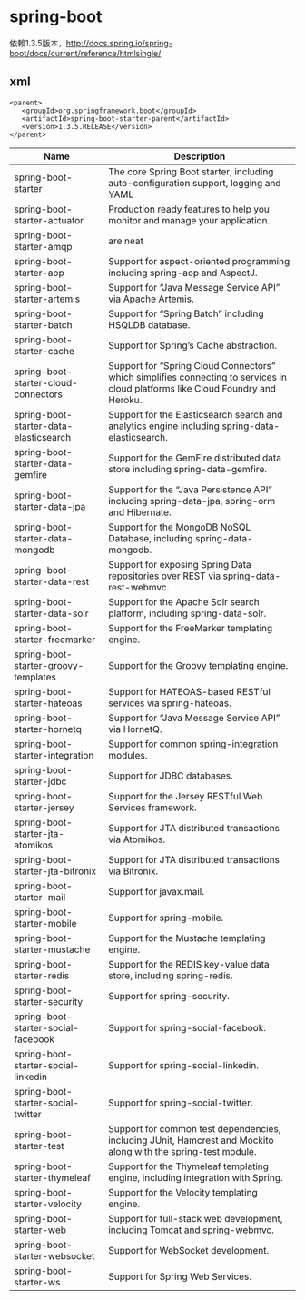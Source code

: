 # spring-boot
依赖1.3.5版本，http://docs.spring.io/spring-boot/docs/current/reference/htmlsingle/
## xml
 ```
<parent>
	<groupId>org.springframework.boot</groupId>
	<artifactId>spring-boot-starter-parent</artifactId>
	<version>1.3.5.RELEASE</version>
</parent>
```
| Name          			| Description           								|
| ------------- 			|---------------------									|
| spring-boot-starter      		| The core Spring Boot starter, including auto-configuration support, logging and YAML	|
| spring-boot-starter-actuator      	| Production ready features to help you monitor and manage your application.      	|
| spring-boot-starter-amqp 		| are neat      									|
|spring-boot-starter-aop		|Support for aspect-oriented programming including spring-aop and AspectJ.		|
|spring-boot-starter-artemis		|Support for “Java Message Service API” via Apache Artemis.				|
|spring-boot-starter-batch		|Support for “Spring Batch” including HSQLDB database.					|
|spring-boot-starter-cache		|Support for Spring’s Cache abstraction.						|
|spring-boot-starter-cloud-connectors	|Support for “Spring Cloud Connectors” which simplifies connecting to services in cloud platforms like Cloud Foundry and Heroku.											|
|spring-boot-starter-data-elasticsearch	|Support for the Elasticsearch search and analytics engine including spring-data-elasticsearch.													|
|spring-boot-starter-data-gemfire	|Support for the GemFire distributed data store including spring-data-gemfire.		|
|spring-boot-starter-data-jpa		|Support for the “Java Persistence API” including spring-data-jpa, spring-orm and Hibernate.|
|spring-boot-starter-data-mongodb	|Support for the MongoDB NoSQL Database, including spring-data-mongodb.			|
|spring-boot-starter-data-rest		|Support for exposing Spring Data repositories over REST via spring-data-rest-webmvc.	|
|spring-boot-starter-data-solr		|Support for the Apache Solr search platform, including spring-data-solr.		|
|spring-boot-starter-freemarker		|Support for the FreeMarker templating engine.						|
|spring-boot-starter-groovy-templates	|Support for the Groovy templating engine.						|
|spring-boot-starter-hateoas		|Support for HATEOAS-based RESTful services via spring-hateoas.				|
|spring-boot-starter-hornetq		|Support for “Java Message Service API” via HornetQ.					|
|spring-boot-starter-integration	|Support for common spring-integration modules.						|
|spring-boot-starter-jdbc		|Support for JDBC databases.								|
|spring-boot-starter-jersey		|Support for the Jersey RESTful Web Services framework.					|
|spring-boot-starter-jta-atomikos	|Support for JTA distributed transactions via Atomikos.					|
|spring-boot-starter-jta-bitronix	|Support for JTA distributed transactions via Bitronix.					|
|spring-boot-starter-mail		|Support for javax.mail.								|
|spring-boot-starter-mobile		|Support for spring-mobile.								|
|spring-boot-starter-mustache		|Support for the Mustache templating engine.						|
|spring-boot-starter-redis		|Support for the REDIS key-value data store, including spring-redis.			|		
|spring-boot-starter-security		|Support for spring-security.								|
|spring-boot-starter-social-facebook	|Support for spring-social-facebook.							|
|spring-boot-starter-social-linkedin	|Support for spring-social-linkedin.							|
|spring-boot-starter-social-twitter	|Support for spring-social-twitter.							|
|spring-boot-starter-test		|Support for common test dependencies, including JUnit, Hamcrest and Mockito along with the spring-test module.														|
|spring-boot-starter-thymeleaf		|Support for the Thymeleaf templating engine, including integration with Spring.	|
|spring-boot-starter-velocity		|Support for the Velocity templating engine.						|
|spring-boot-starter-web		|Support for full-stack web development, including Tomcat and spring-webmvc.		|	
|spring-boot-starter-websocket		|Support for WebSocket development.							|
|spring-boot-starter-ws			|Support for Spring Web Services.							|		
